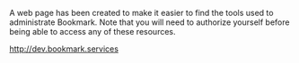 <!-- TITLE: Developer Portal -->

A web page has been created to make it easier to find the tools used to administrate Bookmark. Note that you will need to authorize yourself before being able to access any of these resources.

http://dev.bookmark.services